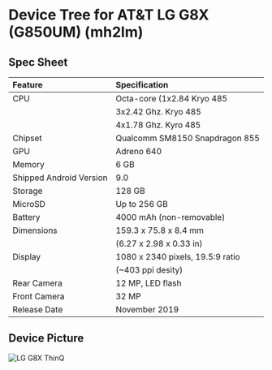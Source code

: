 # Device Tree for AT&T LG G8X (G850UM) (mh2lm)

## Spec Sheet

| Feature                 | Specification                     |
| :---------------------- | :-------------------------------- |
| CPU                     | Octa-core (1x2.84 Kryo 485        |
|                         | 3x2.42 Ghz. Kryo 485              |
|                         | 4x1.78 Ghz. Kyro 485              |
| Chipset                 | Qualcomm SM8150 Snapdragon 855    |
| GPU                     | Adreno 640                        |
| Memory                  | 6 GB                              |
| Shipped Android Version | 9.0                               |
| Storage                 | 128 GB                            |
| MicroSD                 | Up to 256 GB                      |
| Battery                 | 4000 mAh (non-removable)          |
| Dimensions              | 159.3 x 75.8 x 8.4 mm             |
|                         | (6.27 x 2.98 x 0.33 in)           |
| Display                 | 1080 x 2340 pixels, 19.5:9 ratio  |
|                         | (~403 ppi desity)                 |
| Rear Camera             | 12 MP, LED flash                  |
| Front Camera            | 32 MP                             |
| Release Date            | November 2019                     |

## Device Picture

![LG G8X ThinQ](https://www.notebookcheck.net/uploads/tx_nbc2/LgG8xThinQ__1_.JPG "LG G8X ThinQ")

